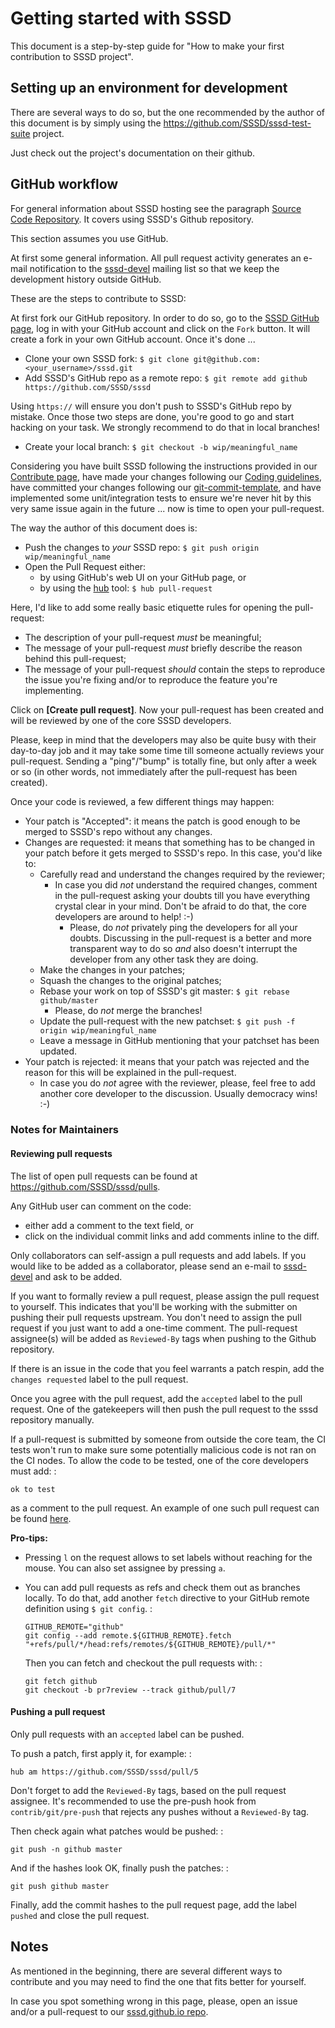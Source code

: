 # Getting started with SSSD

This document is a step-by-step guide for "How to make your first contribution to SSSD project".

## Setting up an environment for development

There are several ways to do so, but the one recommended by the author of this document is by simply using the <https://github.com/SSSD/sssd-test-suite> project.

Just check out the project's documentation on their github.

## GitHub workflow

For general information about SSSD hosting see the paragraph [Source Code Repository](../developers/contribute.md#source-code-repository). It covers using SSSD's Github repository.

This section assumes you use GitHub.

At first some general information. All pull request activity generates an e-mail notification to the [sssd-devel](../developers/contribute.md#contribute) mailing list so that we keep the development history outside GitHub.

These are the steps to contribute to SSSD:

At first fork our GitHub repository. In order to do so, go to the [SSSD GitHub page](https://github.com/SSSD/sssd), log in with your GitHub account and click on the `Fork` button. It will create a fork in your own GitHub account. Once it's done ...

  - Clone your own SSSD fork: `$ git clone git@github.com:<your_username>/sssd.git`
  - Add SSSD's GitHub repo as a remote repo: `$ git remote add github https://github.com/SSSD/sssd`

Using `https://` will ensure you don't push to SSSD's GitHub repo by mistake. Once those two steps are done, you're good to go and start hacking on your task. We strongly recommend to do that in local branches\!

  - Create your local branch: `$ git checkout -b wip/meaningful_name`

Considering you have built SSSD following the instructions provided in our [Contribute page](../developers/contribute.md), have made your changes following our [Coding guidelines](../developers/coding_style.md), have committed your changes following our [git-commit-template](https://github.com/SSSD/sssd/blob/master/.git-commit-template), and have implemented some unit/integration tests to ensure we're never hit by this very same issue again in the future ... now is time to open your pull-request.

The way the author of this document does is:

  - Push the changes to *your* SSSD repo: `$ git push origin wip/meaningful_name`
  - Open the Pull Request either:
    - by using GitHub's web UI on your GitHub page, or
    - by using the [hub](https://github.com/github/hub) tool: `$ hub pull-request`

Here, I'd like to add some really basic etiquette rules for opening the pull-request:

  - The description of your pull-request *must* be meaningful;
  - The message of your pull-request *must* briefly describe the reason behind this pull-request;
  - The message of your pull-request *should* contain the steps to reproduce the issue you're fixing and/or to reproduce the feature you're implementing.

Click on **[Create pull request]**. Now your pull-request has been created and will be reviewed by one of the core SSSD developers.

Please, keep in mind that the developers may also be quite busy with their day-to-day job and it may take some time till someone actually reviews your pull-request. Sending a "ping"/"bump" is totally fine, but only after a week or so (in other words, not immediately after the pull-request has been created).

Once your code is reviewed, a few different things may happen:

  - Your patch is "Accepted": it means the patch is good enough to be merged to SSSD's repo without any changes.
  - Changes are requested: it means that something has to be changed in your patch before it gets merged to SSSD's repo. In this case, you'd like to:
    - Carefully read and understand the changes required by the reviewer;
        - In case you did *not* understand the required changes, comment in the pull-request asking your doubts till you have everything crystal clear in your mind. Don't be afraid to do that, the core developers are around to help\! :-)
            - Please, do *not* privately ping the developers for all your doubts. Discussing in the pull-request is a better and more transparent way to do so *and* also doesn't interrupt the developer from any other task they are doing.
    - Make the changes in your patches;
    - Squash the changes to the original patches;
    - Rebase your work on top of SSSD's git master: `$ git rebase github/master`
        - Please, do *not* merge the branches\!
    - Update the pull-request with the new patchset: `$ git push -f origin wip/meaningful_name`
    - Leave a message in GitHub mentioning that your patchset has been updated.
  - Your patch is rejected: it means that your patch was rejected and the reason for this will be explained in the pull-request.
    - In case you do *not* agree with the reviewer, please, feel free to add another core developer to the discussion. Usually democracy wins\! :-)

### Notes for Maintainers

#### Reviewing pull requests

The list of open pull requests can be found at <https://github.com/SSSD/sssd/pulls>.

Any GitHub user can comment on the code:

  - either add a comment to the text field, or
  - click on the individual commit links and add comments inline to the diff.

Only collaborators can self-assign a pull requests and add labels. If you would like to be added as a collaborator, please send an e-mail to [sssd-devel](../developers/contribute.md#contribute) and ask to be added.

If you want to formally review a pull request, please assign the pull request to yourself. This indicates that you'll be working with the submitter on pushing their pull requests upstream. You don't need to assign the pull request if you just want to add a one-time comment. The pull-request assignee(s) will be added as `Reviewed-By` tags when pushing to the Github repository.

If there is an issue in the code that you feel warrants a patch respin, add the `changes requested` label to the pull request.

Once you agree with the pull request, add the `accepted` label to the pull request. One of the gatekeepers will then push the pull request to the sssd repository manually.

If a pull-request is submitted by someone from outside the core team, the CI tests won't run to make sure some potentially malicious code is not ran on the CI nodes. To allow the code to be tested, one of the core developers must add: :

    ok to test

as a comment to the pull request. An example of one such pull request can be found [here](https://github.com/SSSD/sssd/pull/35).

**Pro-tips:**

  - Pressing `l` on the request allows to set labels without reaching for the mouse. You can also set assignee by pressing `a`.

  - You can add pull requests as refs and check them out as branches locally. To do that, add another `fetch` directive to your GitHub remote definition using `$ git config`. :
    
        GITHUB_REMOTE="github"
        git config --add remote.${GITHUB_REMOTE}.fetch "+refs/pull/*/head:refs/remotes/${GITHUB_REMOTE}/pull/*"
    
    Then you can fetch and checkout the pull requests with: :
    
        git fetch github
        git checkout -b pr7review --track github/pull/7

#### Pushing a pull request

Only pull requests with an `accepted` label can be pushed.

To push a patch, first apply it, for example: :

    hub am https://github.com/SSSD/sssd/pull/5

Don't forget to add the `Reviewed-By` tags, based on the pull request assignee. It's recommended to use the pre-push hook from `contrib/git/pre-push` that rejects any pushes without a `Reviewed-By` tag.

Then check again what patches would be pushed: :

    git push -n github master

And if the hashes look OK, finally push the patches: :

    git push github master

Finally, add the commit hashes to the pull request page, add the label `pushed` and close the pull request.

## Notes

As mentioned in the beginning, there are several different ways to contribute and you may need to find the one that fits better for yourself.

In case you spot something wrong in this page, please, open an issue and/or a pull-request to our [sssd.github.io repo](https://github.com/SSSD/sssd.github.io).
